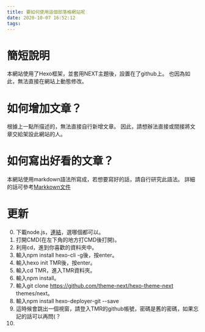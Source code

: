 ```yaml
---
title: 要如何使用這個部落格網站呢
date: 2020-10-07 16:52:12
tags:
---
```


# 簡短說明
本網站使用了Hexo框架，並套用NEXT主題後，設置在了github上。
也因為如此，無法直接在網站上動態修改。

# 如何增加文章？
根據上一點所描述的，無法直接自行新增文章。
因此，請想辦法直接或間接將文章交給架設此網站的人。

# 如何寫出好看的文章？
本網站使用markdown語法所寫成，若想要寫好的話，請自行研究此語法。
詳細的話可參考[Markkown文件](https://markdown.tw/)

# 更新

0. 下載node.js，[連結](https://nodejs.org/en/)，選哪個都可以。
1. 打開CMD(在左下角的地方打CMD後打開)。
2. 利用cd，進到你喜歡的資料夾中。
3. 輸入npm install hexo-cli -g後，按enter。
4. 輸入hexo init TMR後，按enter。
5. 輸入cd TMR，進入TMR資料夾。
6. 輸入npm install。
7. 輸入git clone https://github.com/theme-next/hexo-theme-next themes/next。
8. 輸入npm install hexo-deployer-git --save
9. 這時候會跳出一個視窗，請登入TMR的github帳號，密碼是舊的密碼，如果忘記的話可以再問(？
10. 